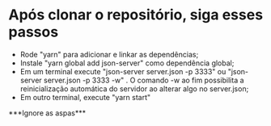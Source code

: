<h1>Após clonar o repositório, siga esses passos</h1>
<ul>
<li>Rode "yarn" para adicionar e linkar as dependências;</li>
<li>Instale "yarn global add json-server" como dependência global;</li>
<li>Em um terminal execute "json-server server.json -p 3333" ou "json-server server.json -p 3333 -w" . O comando -w ao fim possibilita a reinicialização automática do servidor ao alterar algo no server.json;</li>
<li>Em outro terminal, execute "yarn start"</li>
</ul>
***Ignore as aspas***
